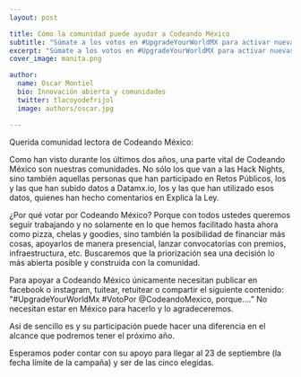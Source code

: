 ```yaml
---
layout: post

title: Cómo la comunidad puede ayudar a Codeando México
subtitle: "Súmate a los votos en #UpgradeYourWorldMX para activar nuevas formas de participación ciudadana con tecnología"
excerpt: "Súmate a los votos en #UpgradeYourWorldMX para activar nuevas formas de participación ciudadana con tecnología"
cover_image: manita.png

author:
  name: Oscar Montiel
  bio: Innovación abierta y comunidades
  twitter: tlacoyodefrijol
  image: authors/oscar.jpg

---
```


Querida comunidad lectora de Codeando México:

Como han visto durante los últimos dos años, una parte vital de Codeando México son nuestras comunidades. No sólo los que van a las Hack Nights, sino también aquellas personas que han participado en Retos Públicos, los y las que han subido datos a Datamx.io, los y las que han utilizado esos datos, quienes han hecho comentarios en Explica la Ley. 

¿Por qué votar por Codeando México? Porque con todos ustedes queremos seguir trabajando y no solamente en lo que hemos facilitado hasta ahora como pizza, chelas y goodies, sino también la posibilidad de financiar más cosas, apoyarlos de manera presencial, lanzar convocatorias con premios, infraestructura, etc. Buscaremos que la priorización sea una decisión lo más abierta posible y construida con la comunidad. 

Para apoyar a Codeando México únicamente necesitan publicar en facebook o instagram, tuitear, retuitear o compartir el siguiente contenido: "#UpgradeYourWorldMx #VotoPor @CodeandoMexico, porque….” No necesitan estar en México para hacerlo y lo agradeceremos. 

Así de sencillo es y su participación puede hacer una diferencia en el alcance que podremos tener el próximo año. 

Esperamos poder contar con su apoyo para llegar al 23 de septiembre (la fecha límite de la campaña) y ser de las cinco elegidas. 
